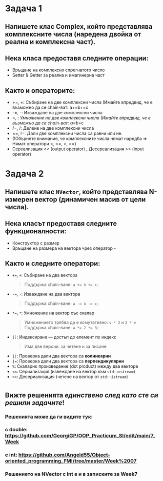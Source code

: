 # Задача 1
## Напишете клас Complex, който представлява комплексните числа (наредена двойка от реална и комплексна част).
## Нека класа предоставя следните операции:
 - Връщане на комплексно спрегнатото число
 - Setter & Getter за реална и имагинерна част
## Както и операторите:
 - +=, +: Събиране на две комплексни числа (Имайте впредвид, че е възможно да се chain-ват: a+=b+=c
 - -=, -: Изваждане на две комплексни числа
 - *=, *: Умножение на две комплексни числа (Имайте впредвид, че е възможно да се chain-ват: a*=b*=c
 - /=, /: Делене на две комплексни числа 
 - ==, !=: Дали две комплексни числа са равни или не.
 - (!Обърнете внимание, че комплексните числа нямат наредба => Нямат оператори <, <=, >, >=)
 - Сереализация << (output operator) , Десереализация >> (input operator)

# Задача 2  
## Напишете клас `NVector`, който представлява N-измерен вектор (динамичен масив от цели числа).  
## Нека класът предоставя следните функционалности:
 - Конструктор с размер  
 - Връщане на размера на вектора чрез оператор `~`  

## Както и следните оператори:
 - `+=`, `+`: Събиране на два вектора  
   > Поддържа chain-ване: `a += b += c;`  
 - `-=`, `-`: Изваждане на два вектора  
   > Поддържа chain-ване: `a -= b -= c;`  
 - `*=`, `*`: Умножение на вектор със скалар  
   > Умножението трябва да е комутативно: `v * 2` и `2 * v`  
   > Поддържа chain-ване: `a *= 2 *= 3;`  
 - `[]`: Индексиране — достъп до елемент по индекс  
   > Има две версии: за четене и за писане  
 - `||`: Проверка дали два вектора са **колинеарни**  
 - `|=`: Проверка дали два вектора са **перпендикулярни**  
 - `%`: Скаларно произведение (dot product) между два вектора  
 - `<<`: Сериализация (извеждане на вектор към `std::ostream`)  
 - `>>`: Десериализация (четене на вектор от `std::istream`)  

#
## Вижте решенията <i>единствено след като сте си решили задачите</i>!
### Решенията може да ги видите тук: 
### с double: https://github.com/GeorgiGP/OOP_Practicum_SI/edit/main/7_Week
### с int: https://github.com/Angeld55/Object-oriented_programming_FMI/tree/master/Week%2007 
### Решението на NVector с int е и в записките за Week7

 
